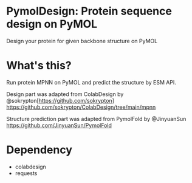 # PymolDesign: Protein sequence design on PyMOL

Design your protein for given backbone structure on PyMOL

# What's this?

Run protein MPNN on PyMOL and predict the structure by ESM API.

Design part was adapted from ColabDesign by @sokrypton[https://github.com/sokrypton] https://github.com/sokrypton/ColabDesign/tree/main/mpnn 

Structure prediction part was adapted from PymolFold by @JinyuanSun https://github.com/JinyuanSun/PymolFold

# Dependency

* colabdesign
* requests

